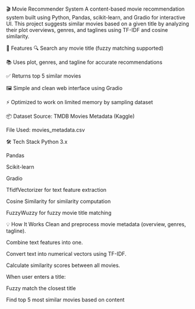 🎬 Movie Recommender System
A content-based movie recommendation system built using Python, Pandas, scikit-learn, and Gradio for interactive UI. This project suggests similar movies based on a given title by analyzing their plot overviews, genres, and taglines using TF-IDF and cosine similarity.

🚀 Features
🔍 Search any movie title (fuzzy matching supported)

📚 Uses plot, genres, and tagline for accurate recommendations

✅ Returns top 5 similar movies

🖼️ Simple and clean web interface using Gradio

⚡ Optimized to work on limited memory by sampling dataset

📦 Dataset
Source: TMDB Movies Metadata (Kaggle)

File Used: movies_metadata.csv

🛠️ Tech Stack
Python 3.x

Pandas

Scikit-learn

Gradio

TfidfVectorizer for text feature extraction

Cosine Similarity for similarity computation

FuzzyWuzzy for fuzzy movie title matching

💡 How It Works
Clean and preprocess movie metadata (overview, genres, tagline).

Combine text features into one.

Convert text into numerical vectors using TF-IDF.

Calculate similarity scores between all movies.

When user enters a title:

Fuzzy match the closest title

Find top 5 most similar movies based on content
